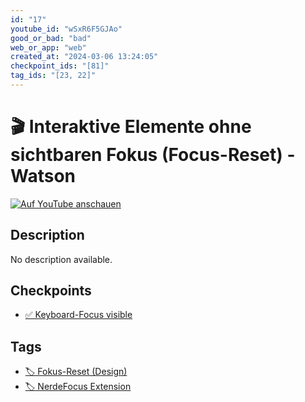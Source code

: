 ```yaml
---
id: "17"
youtube_id: "wSxR6F5GJAo"
good_or_bad: "bad"
web_or_app: "web"
created_at: "2024-03-06 13:24:05"
checkpoint_ids: "[81]"
tag_ids: "[23, 22]"
---
```


# 🎬 Interaktive Elemente ohne sichtbaren Fokus (Focus-Reset) - Watson

[![Auf YouTube anschauen](https://img.youtube.com/vi/wSxR6F5GJAo/sddefault.jpg)](https://youtu.be/wSxR6F5GJAo)

## Description

No description available.

## Checkpoints

- [✅ Keyboard-Focus visible](/en/wcag/2.4.7-focus-visible/keyboard-focus-visible)

## Tags

- [🏷️ Fokus-Reset (Design)](/en/tags/fokus-reset-design)
- [🏷️ NerdeFocus Extension](/en/tags/nerdefocus-extension)

